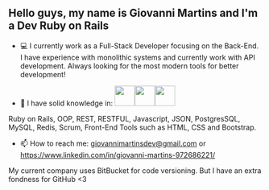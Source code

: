 ## Hello guys, my name is Giovanni Martins and I'm a Dev Ruby on Rails 

- 💻 I currently work as a Full-Stack Developer focusing on the Back-End. I have experience with monolithic systems and currently work with API development. Always looking for the most modern tools for better development! 

- 📓 I have solid knowledge in:
<img src="https://cdn.jsdelivr.net/gh/devicons/devicon/icons/git/git-original.svg" width="40" height="40"/><img src="https://cdn.jsdelivr.net/gh/devicons/devicon/icons/bootstrap/bootstrap-original.svg" width="40" height="40" /><img src="https://cdn.jsdelivr.net/gh/devicons/devicon/icons/css3/css3-original.svg" width="40" height="40" />
          
          


Ruby on Rails, OOP, REST, RESTFUL, Javascript, JSON, PostgresSQL, MySQL, Redis, Scrum, Front-End Tools such as HTML, CSS and Bootstrap.
- 📫 How to reach me: giovannimartinsdev@gmail.com or https://www.linkedin.com/in/giovanni-martins-972686221/

My current company uses BitBucket for code versioning. But I have an extra fondness for GitHub <3


